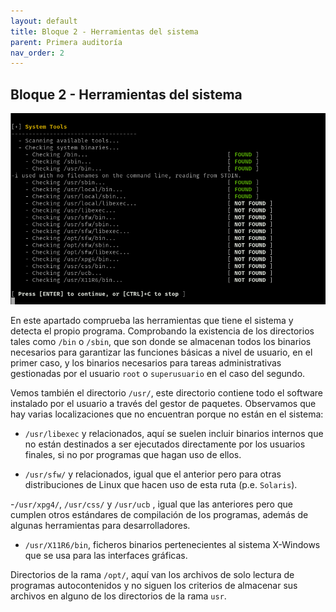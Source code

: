 ```yaml
---
layout: default
title: Bloque 2 - Herramientas del sistema
parent: Primera auditoría
nav_order: 2
---
```


## Bloque 2 - Herramientas del sistema

![](../../img/05.png)


En este apartado comprueba las herramientas que tiene el sistema y detecta el propio programa. Comprobando la existencia de los directorios tales como `/bin` o `/sbin`, que son donde se almacenan todos los binarios necesarios para garantizar las funciones básicas a nivel de usuario, en el primer caso, y los binarios necesarios para tareas administrativas gestionadas por el usuario `root` o `superusuario` en el caso del segundo.

Vemos también el directorio `/usr/`, este directorio contiene todo el software instalado por el usuario a través del gestor de paquetes. Observamos que hay varias localizaciones que no encuentran porque no están en el sistema:

- `/usr/libexec` y relacionados, aquí se suelen incluir binarios internos que no están destinados a ser ejecutados directamente por los usuarios finales, si no por programas que hagan uso de ellos.

- `/usr/sfw/` y relacionados, igual que el anterior pero para otras distribuciones de Linux que hacen uso de esta ruta (p.e. `Solaris`).

-`/usr/xpg4/`, `/usr/css/` y  `/usr/ucb` , igual que las anteriores pero que cumplen otros estándares de compilación de los programas, además de algunas herramientas para desarrolladores.

- `/usr/X11R6/bin`, ficheros binarios pertenecientes al sistema X-Windows que se usa para las interfaces gráficas.


Directorios de la rama `/opt/`, aquí van los archivos de solo lectura de programas autocontenidos y no siguen los criterios de almacenar sus archivos en alguno de los directorios de la rama `usr`.